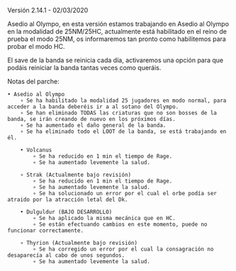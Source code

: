 
Versión 2.14.1 - 02/03/2020

Asedio al Olympo, en esta versión estamos trabajando en Asedio al Olympo en la modalidad de 25NM/25HC, actualmente está habilitado en el reino de prueba el modo 25NM, os informaremos tan pronto como habilitemos para probar el modo HC.

El save de la banda se reinicia cada día, activaremos una opción para que podáis reiniciar la banda tantas veces como queráis.

Notas del parche:

    • Asedio al Olympo
        ∘ Se ha habilitado la modalidad 25 jugadores en modo normal, para acceder a la banda deberéis ir a al sotano del Olympo.
        ∘ Se han eliminado TODAS las criaturas que no son bosses de la banda, se irán creando de nuevo en los próximos días.
        ∘ Se ha aumentado el daño general de la banda.
        ∘ Se ha eliminado todo el LOOT de la banda, se está trabajando en él.

        • Volcanus
            ∘ Se ha reducido en 1 min el tiempo de Rage.
            ∘ Se ha aumentado levemente la salud.

        ∘ Strak (Actualmente bajo revisión)
            ∘ Se ha reducido en 1 min el tiempo de Rage.
            ∘ Se ha aumentado levemente la salud.
            ∘ Se ha solucionado un error por el cual el orbe podía ser atraido por la atracción letal del Dk.

        • Dulguldur (BAJO DESARROLLO)
            ∘ Se ha aplicado la misma mecánica que en HC.
            ∘ Se están efectuando cambios en este momento, puede no funcionar correctamente.

        ∘ Thyrion (Actualmente bajo revisión)
            ∘ Se ha corregido un error por el cual la consagración no desaparecía al cabo de unos segundos.
            ∘ Se ha aumentado levemente la salud.

